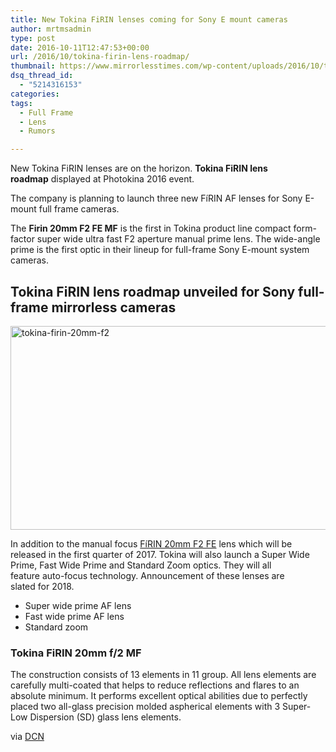 ```yaml
---
title: New Tokina FiRIN lenses coming for Sony E mount cameras
author: mrtmsadmin
type: post
date: 2016-10-11T12:47:53+00:00
url: /2016/10/tokina-firin-lens-roadmap/
thumbnail: https://www.mirrorlesstimes.com/wp-content/uploads/2016/10/tokina-firin-lens-roadmap-full-frame-sony-e-mount.jpg
dsq_thread_id:
  - "5214316153"
categories:
tags:
  - Full Frame
  - Lens
  - Rumors

---
```

New Tokina FiRIN lenses are on the horizon. **Tokina FiRIN lens roadmap** displayed at Photokina 2016 event.

The company is planning to launch three new FíRIN AF lenses for Sony E-mount full frame cameras.

The **Firin 20mm F2 FE MF** is the first in Tokina product line compact form-factor super wide ultra fast F2 aperture manual prime lens. The wide-angle prime is the first optic in their lineup for full-frame Sony E-mount system cameras.<!--more-->

## Tokina FiRIN lens roadmap unveiled for Sony full-frame mirrorless cameras

[<img class="aligncenter size-full wp-image-642" src="https://i2.wp.com/www.mirrorlesstimes.com/wp-content/uploads/2016/10/tokina-firin-20mm-f2.jpg?resize=600%2C326&#038;ssl=1" alt="tokina-firin-20mm-f2" width="600" height="326" srcset="https://i2.wp.com/www.mirrorlesstimes.com/wp-content/uploads/2016/10/tokina-firin-20mm-f2.jpg?w=900&ssl=1 900w, https://i2.wp.com/www.mirrorlesstimes.com/wp-content/uploads/2016/10/tokina-firin-20mm-f2.jpg?resize=300%2C163&ssl=1 300w, https://i2.wp.com/www.mirrorlesstimes.com/wp-content/uploads/2016/10/tokina-firin-20mm-f2.jpg?resize=768%2C417&ssl=1 768w" sizes="(max-width: 600px) 100vw, 600px" data-recalc-dims="1" />][1]

In addition to the manual focus [FíRIN 20mm F2 FE][2] lens which will be released in the first quarter of 2017. Tokina will also launch a Super Wide Prime, Fast Wide Prime and Standard Zoom optics. They will all feature auto-focus technology. Announcement of these lenses are slated for 2018.

  * Super wide prime AF lens
  * Fast wide prime AF lens
  * Standard zoom

### Tokina FiRIN 20mm f/2 MF

The construction consists of 13 elements in 11 group. All lens elements are carefully multi-coated that helps to reduce reflections and flares to an absolute minimum. It performs excellent optical abilities due to perfectly placed two all-glass precision molded aspherical elements with 3 Super-Low Dispersion (SD) glass lens elements.

via [DCN][3]

 [1]: https://i2.wp.com/www.mirrorlesstimes.com/wp-content/uploads/2016/10/tokina-firin-20mm-f2.jpg?ssl=1
 [2]: http://www.dailycameranews.com/2016/09/tokina-firin-20mm-f2/
 [3]: http://www.dailycameranews.com/2016/09/tokina-firin-lens-roadmap-sony-e-mount-full-frame-cameras/